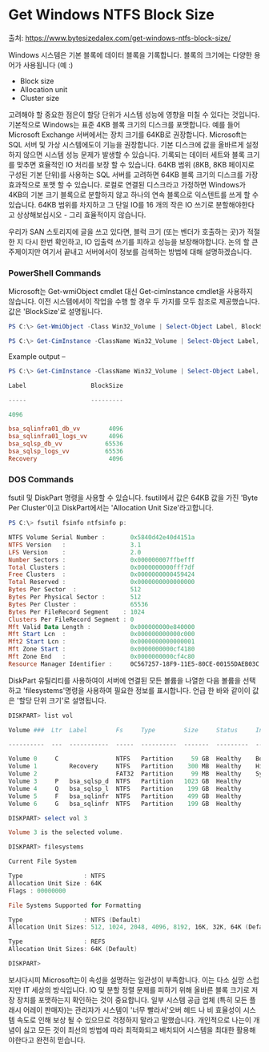 # Get Windows NTFS Block Size

출처: https://www.bytesizedalex.com/get-windows-ntfs-block-size/

Windows 시스템은 기본 블록에 데이터 블록을 기록합니다. 블록의 크기에는 다양한 용어가 사용됩니다 (예 :)

- Block size
- Allocation unit
- Cluster size

고려해야 할 중요한 점은이 할당 단위가 시스템 성능에 영향을 미칠 수 있다는 것입니다. 기본적으로 Windows는 표준 4KB 블록 크기의 디스크를 포맷합니다. 예를 들어 Microsoft Exchange 서버에서는 장치 크기를 64KB로 권장합니다. Microsoft는 SQL 서버 및 가상 시스템에도이 기능을 권장합니다. 기본 디스크에 값을 올바르게 설정하지 않으면 시스템 성능 문제가 발생할 수 있습니다. 기록되는 데이터 세트와 블록 크기를 맞추면 효율적인 IO 처리를 보장 할 수 있습니다. 64KB 범위 (8KB, 8KB 페이지로 구성된 기본 단위)를 사용하는 SQL 서버를 고려하면 64KB 블록 크기의 디스크를 가장 효과적으로 포맷 할 수 있습니다. 로컬로 연결된 디스크라고 가정하면 Windows가 4KB의 기본 크기 블록으로 분할하지 않고 하나의 연속 블록으로 익스텐트를 쓰게 할 수 있습니다. 64KB 범위를 차지하고 그 단일 IO를 16 개의 작은 IO 쓰기로 분할해야한다고 상상해보십시오 - 그리 효율적이지 않습니다.

우리가 SAN 스토리지에 글을 쓰고 있다면, 블럭 크기 (또는 벤더가 호출하는 곳)가 적절한 지 다시 한번 확인하고, IO 입출력 쓰기를 피하고 성능을 보장해야합니다. 논의 할 큰 주제이지만 여기서 끝내고 서버에서이 정보를 검색하는 방법에 대해 설명하겠습니다.



### PowerShell Commands

Microsoft는 Get-wmiObject cmdlet 대신 Get-cimInstance cmdlet을 사용하지 않습니다. 이전 시스템에서이 작업을 수행 할 경우 두 가지를 모두 참조로 제공했습니다. 값은 'BlockSize'로 설명됩니다.

```powershell
PS C:\> Get-WmiObject -Class Win32_Volume | Select-Object Label, BlockSize | Format-Table -AutoSize
```

```powershell
PS C:\> Get-CimInstance -ClassName Win32_Volume | Select-Object Label, BlockSize | Format-Table -AutoSize
```



Example output –

```powershell
PS C:\> Get-CimInstance -ClassName Win32_Volume | Select-Object Label, BlockSize | Format-Table -AutoSize

Label                  BlockSize

-----                  ---------

4096

bsa_sqlinfra01_db_vv        4096
bsa_sqlinfra01_logs_vv      4096
bsa_sqlsp_db_vv            65536
bsa_sqlsp_logs_vv          65536
Recovery                    4096
```



### DOS Commands

fsutil 및 DiskPart 명령을 사용할 수 있습니다. fsutil에서 값은 64KB 값을 가진 'Byte Per Cluster'이고 DiskPart에서는 'Allocation Unit Size'라고합니다.

```powershell
PS C:\> fsutil fsinfo ntfsinfo p:

NTFS Volume Serial Number :       0x5840d42e40d4151a
NTFS Version   :                  3.1
LFS Version    :                  2.0
Number Sectors :                  0x000000007ffbefff
Total Clusters :                  0x0000000000fff7df
Free Clusters  :                  0x0000000000459424
Total Reserved :                  0x0000000000000000
Bytes Per Sector  :               512
Bytes Per Physical Sector :       512
Bytes Per Cluster :               65536
Bytes Per FileRecord Segment    : 1024
Clusters Per FileRecord Segment : 0
Mft Valid Data Length :           0x000000000e840000
Mft Start Lcn  :                  0x000000000000c000
Mft2 Start Lcn :                  0x0000000000000001
Mft Zone Start :                  0x0000000000cf4180
Mft Zone End   :                  0x0000000000cf4c80
Resource Manager Identifier :     0C567257-18F9-11E5-80CE-00155DAEB03C
```

DiskPart 유틸리티를 사용하여이 서버에 연결된 모든 볼륨을 나열한 다음 볼륨을 선택하고 'filesystems'명령을 사용하여 필요한 정보를 표시합니다. 언급 한 바와 같이이 값은 '할당 단위 크기'로 설명됩니다.

```powershell
DISKPART> list vol

Volume ###  Ltr  Label        Fs     Type        Size     Status     Info

----------  ---  -----------  -----  ----------  -------  ---------  --------

Volume 0     C                NTFS   Partition     59 GB  Healthy    Boot
Volume 1         Recovery     NTFS   Partition    300 MB  Healthy    Hidden
Volume 2                      FAT32  Partition     99 MB  Healthy    System
Volume 3     P   bsa_sqlsp_d  NTFS   Partition   1023 GB  Healthy
Volume 4     Q   bsa_sqlsp_l  NTFS   Partition    199 GB  Healthy
Volume 5     F   bsa_sqlinfr  NTFS   Partition    499 GB  Healthy
Volume 6     G   bsa_sqlinfr  NTFS   Partition    199 GB  Healthy

DISKPART> select vol 3

Volume 3 is the selected volume.

DISKPART> filesystems

Current File System

Type                 : NTFS
Allocation Unit Size : 64K
Flags : 00000000

File Systems Supported for Formatting

Type                 : NTFS (Default)
Allocation Unit Sizes: 512, 1024, 2048, 4096, 8192, 16K, 32K, 64K (Default)

Type                 : REFS
Allocation Unit Sizes: 64K (Default)

DISKPART>
```

보시다시피 Microsoft는이 속성을 설명하는 일관성이 부족합니다. 이는 다소 실망 스럽지만 IT 세상의 방식입니다. IO 및 분할 정렬 문제를 피하기 위해 올바른 블록 크기로 저장 장치를 포맷하는지 확인하는 것이 중요합니다. 일부 시스템 공급 업체 (특히 모든 플래시 어레이 판매자)는 관리자가 시스템이 '너무 빨라서'오버 헤드 나 비 효율성이 시스템 속도로 인해 보상 될 수 있으므로 걱정하지 말라고 말했습니다. 개인적으로 나는이 개념이 싫고 모든 것이 최선의 방법에 따라 최적화되고 배치되어 시스템을 최대한 활용해야한다고 완전히 믿습니다.